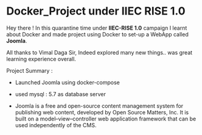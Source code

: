 # Docker_Project under IIEC RISE 1.0

Hey there ! In this quarantine time under **IIEC-RISE 1.0** campaign I learnt about Docker and made project using Docker to set-up a WebApp called **Joomla**.

All thanks to Vimal Daga Sir, Indeed explored many new things.. was great learning experience overall.

Project Summary :
+ Launched Joomla using docker-compose

+ used mysql : 5.7 as database server

+ Joomla is a free and open-source content management system for publishing web content, developed by Open Source Matters, Inc. It is built on a model–view–controller web application framework that can be used independently of the CMS.